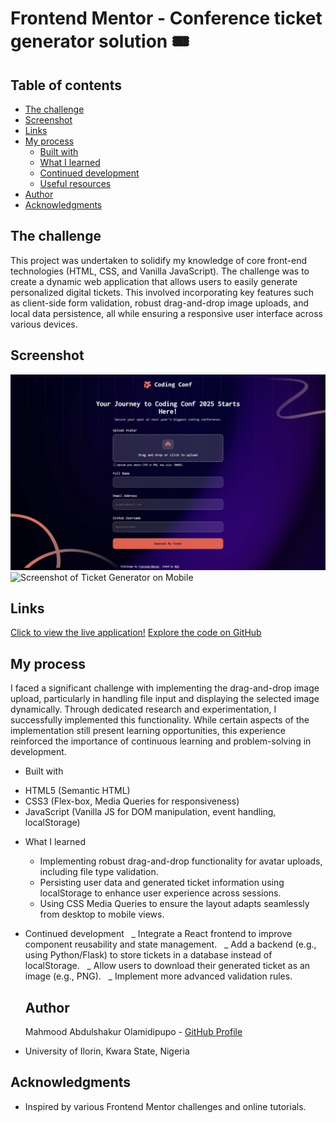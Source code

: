 # Frontend Mentor - Conference ticket generator solution 🎟️

## Table of contents

- [The challenge](#the-challenge)
- [Screenshot](#screenshot)
- [Links](#links)
- [My process](#my-process)
  - [Built with](#built-with)
  - [What I learned](#what-i-learned)
  - [Continued development](#continued-development)
  - [Useful resources](#useful-resources)
- [Author](#author)
- [Acknowledgments](#acknowledgments)

## The challenge

This project was undertaken to solidify my knowledge of core front-end technologies (HTML, CSS, and Vanilla JavaScript). The challenge was to create a dynamic web application that allows users to easily generate personalized digital tickets. This involved incorporating key features such as client-side form validation, robust drag-and-drop image uploads, and local data persistence, all while ensuring a responsive user interface across various devices.

## Screenshot

![Screenshot of Ticket Generator on Desktop](Screenshots/desktop/desktop.png)
![Screenshot of Ticket Generator on Mobile](Sreenshots/mobile/mobile.png)

## Links

[Click to view the live application!](https://abdulshakur03.github.io/FEM--conference_ticket_generator/)
[Explore the code on GitHub](https://github.com/abdulshakur03/FEM--conference_ticket_generator)

## My process

I faced a significant challenge with implementing the drag-and-drop image upload, particularly in handling file input and displaying the selected image dynamically. Through dedicated research and experimentation, I successfully implemented this functionality. While certain aspects of the implementation still present learning opportunities, this experience reinforced the importance of continuous learning and problem-solving in development.

- Built with

* HTML5 (Semantic HTML)
* CSS3 (Flex-box, Media Queries for responsiveness)
* JavaScript (Vanilla JS for DOM manipulation, event handling, localStorage)

- What I learned

  - Implementing robust drag-and-drop functionality for avatar uploads, including file type validation.
  - Persisting user data and generated ticket information using localStorage to enhance user experience across sessions.
  - Using CSS Media Queries to ensure the layout adapts seamlessly from desktop to mobile views.

- Continued development
    _ Integrate a React frontend to improve component reusability and state management.
    _ Add a backend (e.g., using Python/Flask) to store tickets in a database instead of localStorage.
    _ Allow users to download their generated ticket as an image (e.g., PNG).
    _ Implement more advanced validation rules.

  ## Author

  Mahmood Abdulshakur Olamidipupo - [GitHub Profile](https://github.com/abdulshakur03)

* University of Ilorin, Kwara State, Nigeria

## Acknowledgments

* Inspired by various Frontend Mentor challenges and online tutorials.
